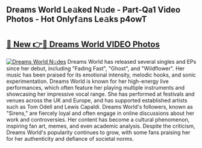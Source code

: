 ## Dreams World Le𝚊ked N𝚞de - Part-Qa1 Video Photos - Hot Onlyf𝚊ns Le𝚊ks p4owT

# <h2><a href="http://ab32719.deff.icu/?id=Dreams+World">🔗 New 👉🔴 Dreams World VIDEO Photos</a></h2>

[![Dreams World N𝚞des](https://i.imgur.com/rIISA9y.gif)](http://ab32719.deff.icu/?id=Dreams+World)
Dreams World has released several singles and EPs since her debut, including "Fading Fast", "Ghost", and "Wildflower". Her music has been praised for its emotional intensity, melodic hooks, and sonic experimentation. Dreams World is known for her high-energy live performances, which often feature her playing multiple instruments and showcasing her impressive vocal range. She has performed at festivals and venues across the UK and Europe, and has supported established artists such as Tom Odell and Lewis Capaldi. Dreams World's followers, known as "Sirens," are fiercely loyal and often engage in online discussions about her work and controversies. Her content has become a cultural phenomenon, inspiring fan art, memes, and even academic analysis. Despite the criticism, Dreams World's popularity continues to grow, with some fans praising her for her authenticity and defiance of societal norms.

